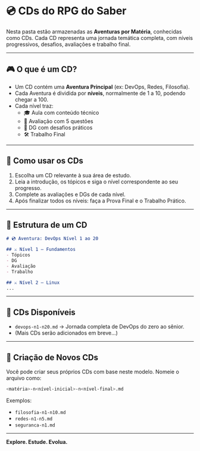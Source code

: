 # 💿 CDs do RPG do Saber

Nesta pasta estão armazenadas as **Aventuras por Matéria**, conhecidas como CDs. Cada CD representa uma jornada temática completa, com níveis progressivos, desafios, avaliações e trabalho final.

---

## 🎮 O que é um CD?

- Um CD contém uma **Aventura Principal** (ex: DevOps, Redes, Filosofia).
- Cada Aventura é dividida por **níveis**, normalmente de 1 a 10, podendo chegar a 100.
- Cada nível traz:
  - 🎓 Aula com conteúdo técnico
  - 🧪 Avaliação com 5 questões
  - 🏰 DG com desafios práticos
  - 🛠 Trabalho Final

---

## 🧠 Como usar os CDs

1. Escolha um CD relevante à sua área de estudo.
2. Leia a introdução, os tópicos e siga o nível correspondente ao seu progresso.
3. Complete as avaliações e DGs de cada nível.
4. Após finalizar todos os níveis: faça a Prova Final e o Trabalho Prático.

---

## 💾 Estrutura de um CD

```markdown
# 💿 Aventura: DevOps Nível 1 ao 20

## ⚔️ Nível 1 – Fundamentos
- Tópicos
- DG
- Avaliação
- Trabalho

## ⚔️ Nível 2 – Linux
...
```

---

## 📂 CDs Disponíveis

- `devops-n1-n20.md` → Jornada completa de DevOps do zero ao sênior.
- (Mais CDs serão adicionados em breve...)

---

## 📌 Criação de Novos CDs

Você pode criar seus próprios CDs com base neste modelo. Nomeie o arquivo como:

```bash
<matéria>-n<nível-inicial>-n<nível-final>.md
```

Exemplos:
- `filosofia-n1-n10.md`
- `redes-n1-n5.md`
- `seguranca-n1.md`

---

**Explore. Estude. Evolua.**

